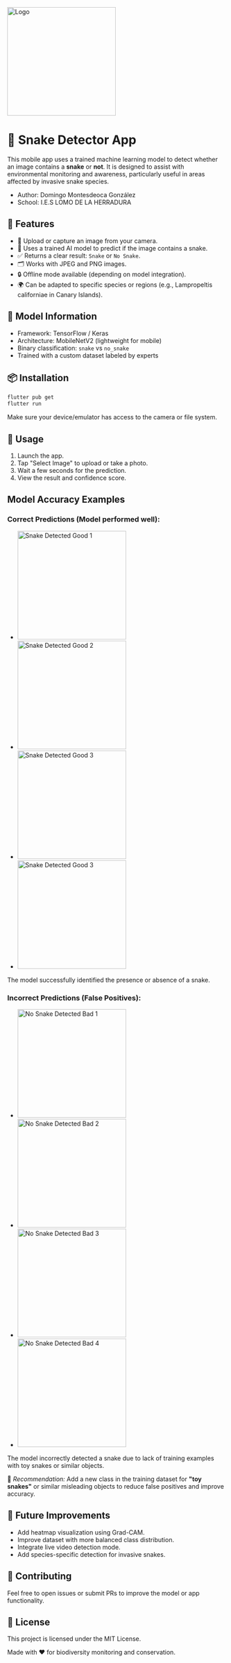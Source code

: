 <img src="/assets/logo/logo.png" alt="Logo" width="250">

# 🐍 Snake Detector App
This mobile app uses a trained machine learning model to detect whether an image contains a **snake** or **not**. It is designed to assist with environmental monitoring and awareness, particularly useful in areas affected by invasive snake species.

- Author: Domingo Montesdeoca González
- School: I.E.S LOMO DE LA HERRADURA

## 📱 Features
- 📸 Upload or capture an image from your camera.
- 🤖 Uses a trained AI model to predict if the image contains a snake.
- ✅ Returns a clear result: `Snake` or `No Snake`.
- 🗂 Works with JPEG and PNG images.
- 🔒 Offline mode available (depending on model integration).
- 🌍 Can be adapted to specific species or regions (e.g., Lampropeltis californiae in Canary Islands).

## 🧠 Model Information
- Framework: TensorFlow / Keras
- Architecture: MobileNetV2 (lightweight for mobile)
- Binary classification: `snake` vs `no_snake`
- Trained with a custom dataset labeled by experts

## 📦 Installation
```bash
flutter pub get
flutter run
```
Make sure your device/emulator has access to the camera or file system.

## 🧪 Usage
1. Launch the app.
2. Tap "Select Image" to upload or take a photo.
3. Wait a few seconds for the prediction.
4. View the result and confidence score.

## Model Accuracy Examples
### Correct Predictions (Model performed well):
- <img src="/docs/good_1.png" alt="Snake Detected Good 1" width="250">
- <img src="/docs/good_2.png" alt="Snake Detected Good 2" width="250">
- <img src="/docs/good_3.png" alt="Snake Detected Good 3" width="250">
- <img src="/docs/good_4.png" alt="Snake Detected Good 3" width="250">
The model successfully identified the presence or absence of a snake.

### Incorrect Predictions (False Positives):
- <img src="/docs/bad_1.png" alt="No Snake Detected Bad 1" width="250">
- <img src="/docs/bad_2.png" alt="No Snake Detected Bad 2" width="250">
- <img src="/docs/bad_3.png" alt="No Snake Detected Bad 3" width="250">
- <img src="/docs/bad_4.png" alt="No Snake Detected Bad 4" width="250">
The model incorrectly detected a snake due to lack of training examples with toy snakes or similar objects.

🔧 *Recommendation:* Add a new class in the training dataset for **"toy snakes"** or similar misleading objects to reduce false positives and improve accuracy.

## 🚀 Future Improvements
- Add heatmap visualization using Grad-CAM.
- Improve dataset with more balanced class distribution.
- Integrate live video detection mode.
- Add species-specific detection for invasive snakes.

## 🤝 Contributing
Feel free to open issues or submit PRs to improve the model or app functionality.

## 📝 License
This project is licensed under the MIT License.

Made with ❤️ for biodiversity monitoring and conservation.